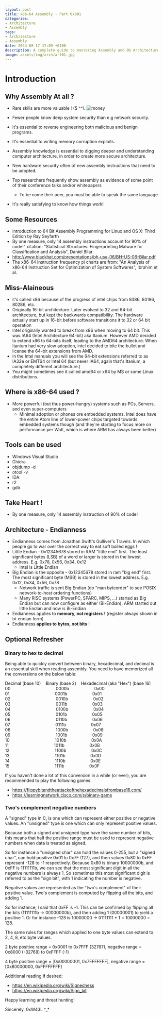 ```yaml
---
layout: post
title: x86-64 Assembly - Part 0x001
categories:
- Architecture
- Assembly
tags:
- Architecture
- Assembly
date: 2024-08-17 17:00 +0100
description: A complete guide to mastering Assembly and OS Architectures. 
image: assets/img/arch/art01.jpg
---
```


# Introduction
## Why Assembly At all ? 
- Rare skills are more valuable ! ($ ^^).
![money](/assets/img/memes/money.jpg)
- Fewer people know deep system security than e.g network security.
- It's essential to reverse engineering both malicious and benign programs.
- It's essential to writing memory corruption exploits.

- Assembly knowledge is essential to digging deeper and understanding computer architecture, in order to create more secure architecture.
- New hardware security often of new assembly instructions that need to be adopted.
- Top researchers frequently show assembly as evidence of some point of their conference talks and/or whitepapers
	- To be come their peer, you must be able to speak the same language
- It's really satisfying to know how things work!

## Some Resources
- Introduction to 64 Bit Assembly Programming for Linux and OS X: Third Edition by Ray Seyfarth
- By one measure, only 14 assembly instructions account for 90% of code!" citation: "Statistical Structures: Fingerprinting Malware for Classification and Analysis", Daniel Bilar
- http://www.blackhat.com/presentations/bh-usa-06/BH-US-06-Bilar.pdf
- The x86-64 instruction frequency pi charts are from: "An Analysis of x86-64 Instruction Set for Optimization of System Softwares", Ibrahim et al.

## Miss-Alaineous
- it's called x86 because of the progress of intel chips from 8086, 80186, 80286, etc.
- Originally 16-bit architecture. Later evolved to 32 and 64-bit architecture, but kept the backwards compatibility. The hardware actually start up in 16-bit before software transitions it to 32 or 64 bit operation
- Intel originally wanted to break from x86 when moving to 64 bit. This was IA64 (Intel Architecture 64-bit) aka Itanium. However AMD decided to extend x86 to 64-bits itself, leading to the AMD64 architecture. When Itanium had very slow adoption, intel decided to bite the bullet and license the 64-bit extensions from AMD.
- In the Intel manuals you will see the 64-bit extensions referred to as IA32e or EMT64 or Intel 64 (but never IA64, again that's Itanium, a completely different architecture.)
- You might sometimes see it called amd64 or x64 by MS or some Linux distributions.
## Where is x86-64 used ?
- More powerful (but thus power-hungry) systems such as PCs, Servers, and even super-computers
	- Minimal adoption or phones ore embedded systems. Intel does have the entire Atom line of lower-power chips targeted towards embedded systems though (and they're starting to focus more on performance per Watt, which is where ARM has always been better)
## Tools can be used
- Windows Visual Studio
- Ghidra
- objdump -d
- otool -v
- IDA
- r2
- gdb
## Take Heart ! 
- By one measure, only 14 assembly instruction of 90% of code!

## Architecture - Endianness 
- Endianness comes from Jonathan Swift's Gulliver's Travels. In which people go to war over the correct way to eat soft boiled eggs !
- Little Endian  - 0x12345678 stored in RAM "little end" first. The least significant bytes (LSB) of a word or larger is stored in the lowest address. E.g. 0x78, 0x56, 0x34, 0x12
	- Intel is Little Endian
- Big Endian is the opposite - 0x12345678 stored in ram "big end" first. The most significant byte (MSB) is stored in the lowest address. E.g. 0x12, 0x34, 0x56, 0x78
	- Network traffic is sent Big Endian (do "man byteorder" to see POSIX network-to-host ordering functions)
	- Many RISC systems (PowerPC, SPARC, MIPS, ...) started as Big Endian but can now configure as either (Bi-Endian). ARM started out little Endian and now is Bi-Endian
- Endianness applies to __memory, not registers__ ! (register always shown in bi-endian form)
- Endianness __applies to bytes, not bits__ !

## Optional Refresher
### Binary to hex to decimal
Being able to quickly convert between binary, hexadecimal, and decimal is an essential skill when reading assembly. You need to have memorized all the conversions on the below table:

Decimal (base 10)    Binary (base 2)    Hexadecimal (aka "Hex") (base 16)  
00                                      0000b                     0x00  
01                                      0001b                     0x01  
02                                      0010b                     0x02  
03                                      0011b                     0x03  
04                                      0100b                     0x04  
05                                      0101b                     0x05  
06                                      0110b                     0x06  
07                                      0111b                     0x07  
08                                      1000b                     0x08  
09                                      1001b                     0x09  
10                                      1010b                     0x0A  
11                                      1011b                     0x0B  
12                                      1100b                     0x0C  
13                                      1101b                     0x0D  
14                                      1110b                     0x0E  
15                                      1111b                     0x0F

If you haven't done a lot of this conversion in a while (or ever), you are recommended to play the following games:
- https://flippybitandtheattackofthehexadecimalsfrombase16.com/
- https://learningnetwork.cisco.com/s/binary-game

### Two's complement negative numbers
A "signed" type in C, is one which can represent either positive or negative values. An "unsigned" type is one which can only represent positive values.

Because both a signed and unsigned type have the same number of bits, this means that half the positive range must be used to represent negative numbers when data is treated as signed.

So for instance a "unsigned char" can hold the values 0-255, but a "signed char", can hold positive 0x01 to 0x7F (127), and then values 0x80 to 0xFF represent -128 to -1 respectively. Because 0x80 is binary 10000000b, and 0xFF is 11111111b, we can see that the most significant digit in all the negative numbers is always 1. So sometimes this most significant digit is referred to as the "sign bit", with 1 indicating the number is negative.

Negative values are represented as the "two's complement" of their positive value. Two's complement is computed by flipping all the bits, and adding 1.

So for instance, I said that 0xFF is -1. This can be confirmed by flipping all the bits (11111111b -> 00000000b), and then adding 1 (00000001) to yield a positive 1. Or for instance -128 is 10000000 -> 01111111 + 1 = 10000000 = 128.

The same rules for ranges which applied to one byte values can extend to 2, 4, 8, etc byte values.

2 byte positive range = 0x0001 to 0x7FFF (32767), negative range = 0x8000 (-32768) to 0xFFFF (-1)

4 byte positive range = [0x00000001, 0x7FFFFFFF], negative range = [0x80000000, 0xFFFFFFFF]

Additional reading if desired:
- https://en.wikipedia.org/wiki/Signedness
- https://en.wikipedia.org/wiki/Sign_bit

Happy learning and threat hunting!

Sincerely, 0xW43L ^_*
